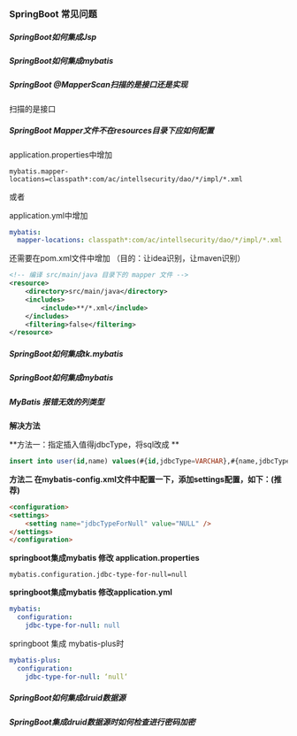 ### SpringBoot 常见问题



##### SpringBoot如何集成Jsp



##### SpringBoot如何集成mybatis



##### SpringBoot @MapperScan扫描的是接口还是实现

扫描的是接口



##### SpringBoot Mapper文件不在resources目录下应如何配置

application.properties中增加

```properties
mybatis.mapper-locations=classpath*:com/ac/intellsecurity/dao/*/impl/*.xml
```

或者

application.yml中增加

```yaml
mybatis: 
  mapper-locations: classpath*:com/ac/intellsecurity/dao/*/impl/*.xml
```

还需要在pom.xml文件中增加  （目的：让idea识别，让maven识别）

```xml
<!-- 编译 src/main/java 目录下的 mapper 文件 -->
<resource>
    <directory>src/main/java</directory>
    <includes>
        <include>**/*.xml</include>
    </includes>
    <filtering>false</filtering>
</resource>
```

##### SpringBoot如何集成tk.mybatis



##### SpringBoot如何集成mybatis



##### MyBatis 报错无效的列类型

**解决方法**

**方法一：指定插入值得jdbcType，将sql改成 **

```sql
insert into user(id,name) values(#{id,jdbcType=VARCHAR},#{name,jdbcType=VARCHAR}) 
```

**方法二 在mybatis-config.xml文件中配置一下，添加settings配置，如下：(推荐)**

```html
<configuration>
<settings>
    <setting name="jdbcTypeForNull" value="NULL" />
</settings>
</configuration>
```

**springboot集成mybatis 修改 application.properties**

```properties
mybatis.configuration.jdbc-type-for-null=null
```

**springboot集成mybatis 修改application.yml**

```yaml
mybatis: 
  configuration:
    jdbc-type-for-null: null
```



springboot 集成 mybatis-plus时

```yaml
mybatis-plus:
  configuration:
    jdbc-type-for-null: ‘null‘
```

##### SpringBoot如何集成druid数据源



##### SpringBoot集成druid数据源时如何检查进行密码加密







